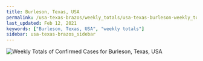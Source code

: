 ```yaml
---
title: Burleson, Texas, USA
permalink: /usa-texas-brazos/weekly_totals/usa-texas-burleson-weekly_totals.html
last_updated: Feb 12, 2021
keywords: ["Burleson, Texas, USA", "weekly totals"]
sidebar: usa-texas-brazos_sidebar
---
```


![Weekly Totals of Confirmed Cases for Burleson, Texas, USA](/covid_tracker/images/graphs/usa-texas-burleson-weekly_totals_graph.png)

